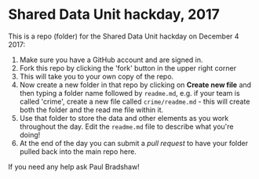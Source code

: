 # Shared Data Unit hackday, 2017

This is a repo (folder) for the Shared Data Unit hackday on December 4 2017:

1. Make sure you have a GitHub account and are signed in.
2. Fork this repo by clicking the 'fork' button in the upper right corner
3. This will take you to your own copy of the repo. 
4. Now create a new folder in that repo by clicking on **Create new file** and then typing a folder name followed by `readme.md`, e.g. if your team is called 'crime', create a new file called `crime/readme.md` - this will create both the folder and the read me file within it.
5. Use that folder to store the data and other elements as you work throughout the day. Edit the `readme.md` file to describe what you're doing!
6. At the end of the day you can submit a *pull request* to have your folder pulled back into the main repo here. 

If you need any help ask Paul Bradshaw!
